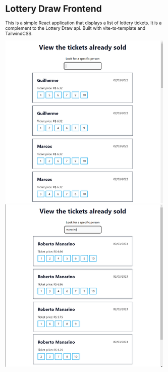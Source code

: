 # Lottery Draw Frontend

This is a simple React application that displays a list of lottery tickets. It is a complement to the Lottery Draw api.
Built with vite-ts-template and TailwindCSS.

<img src="pic1.png" width="500" />
<img src="pic2.png" width="500" />

